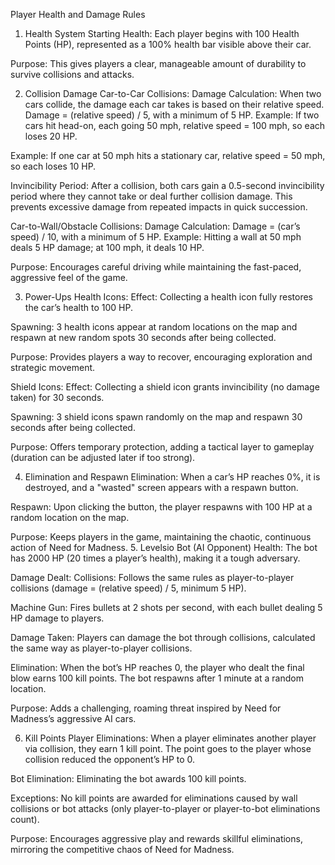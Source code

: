 Player Health and Damage Rules
1. Health System
Starting Health: Each player begins with 100 Health Points (HP), represented as a 100% health bar visible above their car.

Purpose: This gives players a clear, manageable amount of durability to survive collisions and attacks.

2. Collision Damage
Car-to-Car Collisions:
Damage Calculation: When two cars collide, the damage each car takes is based on their relative speed. Damage = (relative speed) / 5, with a minimum of 5 HP.
Example: If two cars hit head-on, each going 50 mph, relative speed = 100 mph, so each loses 20 HP.

Example: If one car at 50 mph hits a stationary car, relative speed = 50 mph, so each loses 10 HP.

Invincibility Period: After a collision, both cars gain a 0.5-second invincibility period where they cannot take or deal further collision damage. This prevents excessive damage from repeated impacts in quick succession.

Car-to-Wall/Obstacle Collisions:
Damage Calculation: Damage = (car’s speed) / 10, with a minimum of 5 HP.
Example: Hitting a wall at 50 mph deals 5 HP damage; at 100 mph, it deals 10 HP.

Purpose: Encourages careful driving while maintaining the fast-paced, aggressive feel of the game.

3. Power-Ups
Health Icons:
Effect: Collecting a health icon fully restores the car’s health to 100 HP.

Spawning: 3 health icons appear at random locations on the map and respawn at new random spots 30 seconds after being collected.

Purpose: Provides players a way to recover, encouraging exploration and strategic movement.

Shield Icons:
Effect: Collecting a shield icon grants invincibility (no damage taken) for 30 seconds.

Spawning: 3 shield icons spawn randomly on the map and respawn 30 seconds after being collected.

Purpose: Offers temporary protection, adding a tactical layer to gameplay (duration can be adjusted later if too strong).

4. Elimination and Respawn
Elimination: When a car’s HP reaches 0%, it is destroyed, and a "wasted" screen appears with a respawn button.

Respawn: Upon clicking the button, the player respawns with 100 HP at a random location on the map.

Purpose: Keeps players in the game, maintaining the chaotic, continuous action of Need for Madness.
5. Levelsio Bot (AI Opponent)
Health: The bot has 2000 HP (20 times a player’s health), making it a tough adversary.

Damage Dealt:
Collisions: Follows the same rules as player-to-player collisions (damage = (relative speed) / 5, minimum 5 HP).

Machine Gun: Fires bullets at 2 shots per second, with each bullet dealing 5 HP damage to players.

Damage Taken: Players can damage the bot through collisions, calculated the same way as player-to-player collisions.

Elimination: When the bot’s HP reaches 0, the player who dealt the final blow earns 100 kill points. The bot respawns after 1 minute at a random location.

Purpose: Adds a challenging, roaming threat inspired by Need for Madness’s aggressive AI cars.

6. Kill Points
Player Eliminations: When a player eliminates another player via collision, they earn 1 kill point. The point goes to the player whose collision reduced the opponent’s HP to 0.

Bot Elimination: Eliminating the bot awards 100 kill points.

Exceptions: No kill points are awarded for eliminations caused by wall collisions or bot attacks (only player-to-player or player-to-bot eliminations count).

Purpose: Encourages aggressive play and rewards skillful eliminations, mirroring the competitive chaos of Need for Madness.

